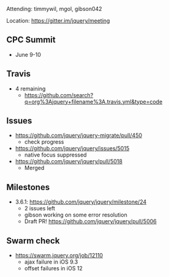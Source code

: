 Attending: timmywil, mgol, gibson042

Location: https://gitter.im/jquery/meeting

## CPC Summit
* June 9-10

## Travis
* 4 remaining
    - https://github.com/search?q=org%3Ajquery+filename%3A.travis.yml&type=code 

## Issues
* https://github.com/jquery/jquery-migrate/pull/450
    - check progress
* https://github.com/jquery/jquery/issues/5015 
    - native focus suppressed
* https://github.com/jquery/jquery/pull/5018
    - Merged

## Milestones
* 3.6.1: https://github.com/jquery/jquery/milestone/24
    - 2 issues left
    - gibson working on some error resolution
    - Draft PR! https://github.com/jquery/jquery/pull/5006 

## Swarm check
* https://swarm.jquery.org/job/12110 
    - ajax failure in iOS 9.3
    - offset failures in iOS 12
